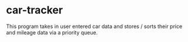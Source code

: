 # car-tracker
This program takes in user entered car data and stores / sorts their price and mileage data via a priority queue.
